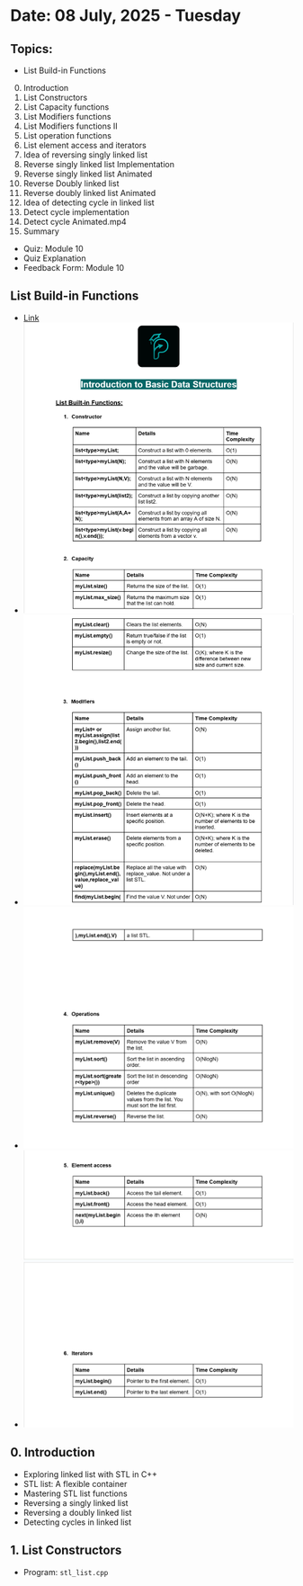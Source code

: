 # Date: 08 July, 2025 - Tuesday

## Topics:
- List Build-in Functions
0. Introduction
1. List Constructors
2. List Capacity functions
3. List Modifiers functions
4. List Modifiers functions II
5. List operation functions
6. List element access and iterators
7. Idea of reversing singly linked list
8. Reverse singly linked list Implementation
9. Reverse singly linked list Animated
10. Reverse Doubly linked list
11. Reverse doubly linked list Animated
12. Idea of detecting cycle in linked list
13. Detect cycle implementation
14. Detect cycle Animated.mp4
15. Summary
- Quiz: Module 10
- Quiz Explanation
- Feedback Form: Module 10

## List Build-in Functions
- [Link](https://docs.google.com/document/d/1IbS-qmFx6oRO-GyIG55yavdDUHpfHTNM/edit?usp=sharing&ouid=112433310488936743525&rtpof=true&sd=true)
- <img src="./images/image.png" width="500">
- <img src="./images/image2.png" width="500">
- <img src="./images/image3.png" width="500">
- <img src="./images/image4.png" width="500">

## 0. Introduction
- Exploring linked list with STL in C++
- STL list: A flexible container
- Mastering STL list functions
- Reversing a singly linked list
- Reversing a doubly linked list
- Detecting cycles in linked list

## 1. List Constructors
- Program: `stl_list.cpp`